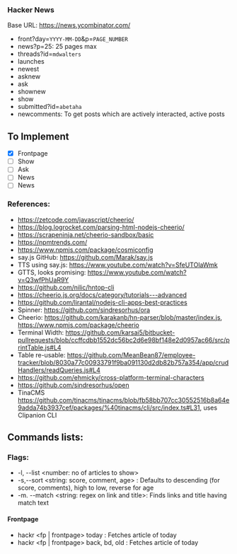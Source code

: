 ### Hacker News

Base URL: https://news.ycombinator.com/

-   front?day=`YYYY-MM-DD`&p=`PAGE_NUMBER`
-   news?p=25: 25 pages max
-   threads?id=`mdwalters`
-   launches
-   newest
-   asknew
-   ask
-   shownew
-   show
-   submitted?id=`abetaha`
-   newcomments: To get posts which are actively interacted, active posts

## To Implement

- [x] Frontpage
- [ ] Show
- [ ] Ask
- [ ] News
- [ ] News

### References:

-   https://zetcode.com/javascript/cheerio/
-   https://blog.logrocket.com/parsing-html-nodejs-cheerio/
-   https://scrapeninja.net/cheerio-sandbox/basic
-   https://npmtrends.com/
-   https://www.npmjs.com/package/cosmiconfig
-   say.js GitHub: https://github.com/Marak/say.js
-   TTS using say.js: https://www.youtube.com/watch?v=SfeUTOlaWmk
-   GTTS, looks promising: https://www.youtube.com/watch?v=Q3wfPhUaR9Y
-   https://github.com/nilic/hntop-cli
-   https://cheerio.js.org/docs/category/tutorials---advanced
-   https://github.com/lirantal/nodejs-cli-apps-best-practices
-   Spinner: https://github.com/sindresorhus/ora
-   Cheerio: https://github.com/karakanb/hn-parser/blob/master/index.js, https://www.npmjs.com/package/cheerio
-   Terminal Width: https://github.com/karsai5/bitbucket-pullrequests/blob/ccffcdbb1552dc56bc2d6e98bf148e2d0957ac66/src/printTable.js#L4
-   Table re-usable: https://github.com/MeanBean87/employee-tracker/blob/8030a77c00933791f9ba091130d2db82b757a354/app/crudHandlers/readQueries.js#L4
-   https://github.com/ehmicky/cross-platform-terminal-characters
-   https://github.com/sindresorhus/open
-   TinaCMS https://github.com/tinacms/tinacms/blob/fb58bb707cc30552516b8a64e9adda74b3937cef/packages/%40tinacms/cli/src/index.ts#L31, uses Clipanion CLI



## Commands lists:

### Flags: 

- -l, --list <number: no of articles to show>
- -s,--sort <string: score, comment, age> : Defaults to descending (for score, comments), high to low, reverse for age
- -m. --match <string: regex on link and title>: Finds links and title having match text

#### Frontpage

- hackr <fp | frontpage> today : Fetches article of today
- hackr <fp | frontpage> back, bd, old : Fetches article of today
